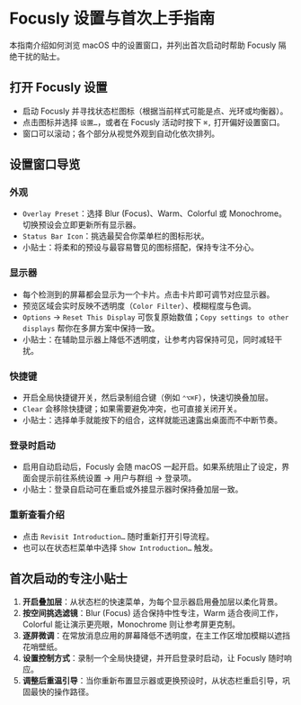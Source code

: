 # Focusly 设置与首次上手指南

本指南介绍如何浏览 macOS 中的设置窗口，并列出首次启动时帮助 Focusly 隔绝干扰的贴士。

## 打开 Focusly 设置
- 启动 Focusly 并寻找状态栏图标（根据当前样式可能是点、光环或均衡器）。
- 点击图标并选择 `设置…`，或者在 Focusly 活动时按下 `⌘,` 打开偏好设置窗口。
- 窗口可以滚动；各个部分从视觉外观到自动化依次排列。

## 设置窗口导览

### 外观
- `Overlay Preset`：选择 Blur (Focus)、Warm、Colorful 或 Monochrome。切换预设会立即更新所有显示器。
- `Status Bar Icon`：挑选最契合你菜单栏的图标形状。
- 小贴士：将柔和的预设与最容易瞥见的图标搭配，保持专注不分心。

### 显示器
- 每个检测到的屏幕都会显示为一个卡片。点击卡片即可调节对应显示器。
- 预览区域会实时反映不透明度（`Color Filter`）、模糊程度与色调。
- `Options` → `Reset This Display` 可恢复原始数值；`Copy settings to other displays` 帮你在多屏方案中保持一致。
- 小贴士：在辅助显示器上降低不透明度，让参考内容保持可见，同时减轻干扰。

### 快捷键
- 开启全局快捷键开关，然后录制组合键（例如 `⌃⌥⌘F`），快速切换叠加层。
- `Clear` 会移除快捷键；如果需要避免冲突，也可直接关闭开关。
- 小贴士：选择单手就能按下的组合，这样就能迅速露出桌面而不中断节奏。

### 登录时启动
- 启用自动启动后，Focusly 会随 macOS 一起开启。如果系统阻止了设定，界面会提示前往系统设置 → 用户与群组 → 登录项。
- 小贴士：登录自启动可在重启或外接显示器时保持叠加层一致。

### 重新查看介绍
- 点击 `Revisit Introduction…` 随时重新打开引导流程。
- 也可以在状态栏菜单中选择 `Show Introduction…` 触发。

## 首次启动的专注小贴士
1. **开启叠加层**：从状态栏的快速菜单，为每个显示器启用叠加层以柔化背景。
2. **按空间挑选滤镜**：Blur (Focus) 适合保持中性专注，Warm 适合夜间工作，Colorful 能让演示更亮眼，Monochrome 则让参考屏更克制。
3. **逐屏微调**：在常放消息应用的屏幕降低不透明度，在主工作区增加模糊以遮挡花哨壁纸。
4. **设置控制方式**：录制一个全局快捷键，并开启登录时启动，让 Focusly 随时响应。
5. **调整后重温引导**：当你重新布置显示器或更换预设时，从状态栏重启引导，巩固最快的操作路径。
